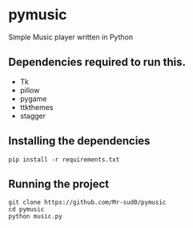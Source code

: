 # pymusic
Simple Music player written in Python

## Dependencies required to run this.

* Tk
* pillow
* pygame
* ttkthemes
* stagger

## Installing the dependencies
```
pip install -r requirements.txt
```

## Running the project
```
git clone https://github.com/Mr-sud0/pymusic
cd pymusic
python music.py
```
